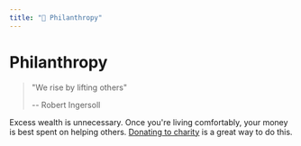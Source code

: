 ```yaml
---
title: "👐 Philanthropy"
---
```

# Philanthropy

> "We rise by lifting others"
>
> -- Robert Ingersoll

Excess wealth is unnecessary. Once you're living comfortably, your money is best
spent on helping others. [Donating to charity](/philanthropy/charity.md) is a
great way to do this.

